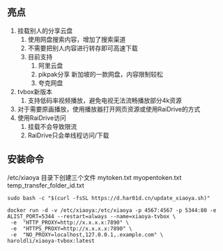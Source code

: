 ## 亮点
1. 挂载别人的分享云盘
   1. 使用网盘搜索内容，增加了搜索渠道
   2. 不需要把别人内容进行转存即可高速下载
   3. 目前支持
      1. 阿里云盘
      2. pikpak分享 新加坡的一款网盘，内容限制较松
      3. 夸克网盘
2. tvbox新版本
   1. 支持低码率视频播放，避免电视无法流畅播放部分4k资源
3. 对于需要原画播放，使用播放器打开网页资源或使用RaiDrive的方式
4. 使用RaiDrive访问
   1. 挂载不会导致限流
   2. RaiDrive只会单线程访问/下载

## 安装命令
   /etc/xiaoya 目录下创建三个文件 mytoken.txt myopentoken.txt temp_transfer_folder_id.txt
   ``` linux
   sudo bash -c "$(curl -fsSL https://d.har01d.cn/update_xiaoya.sh)"
   ```
   ``` docker
   docker run -d -v /etc/xiaoya:/etc/xiaoya -p 4567:4567 -p 5344:80 -e ALIST_PORT=5344 --restart=always --name=xiaoya-tvbox \
    -e  "HTTP_PROXY=http://x.x.x.x:7890" \
    -e  "HTTPS_PROXY=http://x.x.x.x:7890" \
    -e  "NO_PROXY=localhost,127.0.0.1,.example.com" \
   haroldli/xiaoya-tvbox:latest
   ```
